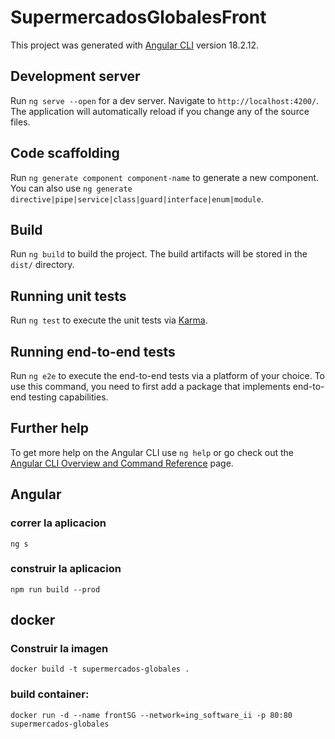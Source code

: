 # SupermercadosGlobalesFront

This project was generated with [Angular CLI](https://github.com/angular/angular-cli) version 18.2.12.

## Development server

Run `ng serve --open` for a dev server. Navigate to `http://localhost:4200/`. The application will automatically reload if you change any of the source files.

## Code scaffolding

Run `ng generate component component-name` to generate a new component. You can also use `ng generate directive|pipe|service|class|guard|interface|enum|module`.

## Build

Run `ng build` to build the project. The build artifacts will be stored in the `dist/` directory.

## Running unit tests

Run `ng test` to execute the unit tests via [Karma](https://karma-runner.github.io).

## Running end-to-end tests

Run `ng e2e` to execute the end-to-end tests via a platform of your choice. To use this command, you need to first add a package that implements end-to-end testing capabilities.

## Further help

To get more help on the Angular CLI use `ng help` or go check out the [Angular CLI Overview and Command Reference](https://angular.dev/tools/cli) page.

## Angular

### correr la aplicacion
```
ng s
```

### construir la aplicacion
```
npm run build --prod
```

## docker

### Construir la imagen
```
docker build -t supermercados-globales .
```

### build container:
```
docker run -d --name frontSG --network=ing_software_ii -p 80:80 supermercados-globales
```
